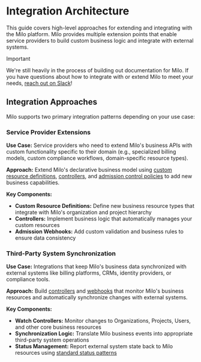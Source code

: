 # Integration Architecture

This guide covers high-level approaches for extending and integrating with the
Milo platform. Milo provides multiple extension points that enable service providers to build custom business logic and integrate with external systems.

> [!IMPORTANT]
>
> We're still heavily in the process of building out documentation for Milo. If
> you have questions about how to integrate with or extend Milo to meet your
> needs, [reach out on Slack](https://slack.datum.net)!

## Integration Approaches

Milo supports two primary integration patterns depending on your use case:

### Service Provider Extensions

**Use Case:** Service providers who need to extend Milo's business APIs with custom functionality specific to their domain (e.g., specialized billing models, custom compliance workflows, domain-specific resource types).

**Approach:** Extend Milo's declarative business model using [custom resource definitions][crds], [controllers][controllers], and [admission control policies][admission-controllers] to add new business capabilities.

**Key Components:**

- **Custom Resource Definitions:** Define new business resource types that integrate with Milo's organization and project hierarchy
- **Controllers:** Implement business logic that automatically manages your custom resources
- **Admission Webhooks:** Add custom validation and business rules to ensure data consistency

### Third-Party System Synchronization

**Use Case:** Integrations that keep Milo's business data synchronized with external systems like billing platforms, CRMs, identity providers, or compliance tools.

**Approach:** Build [controllers][controllers] and [webhooks][admission-webhooks] that monitor Milo's business resources and automatically synchronize changes with external systems.

**Key Components:**

- **Watch Controllers:** Monitor changes to Organizations, Projects, Users, and other core business resources
- **Synchronization Logic:** Translate Milo business events into appropriate third-party system operations
- **Status Management:** Report external system state back to Milo resources using [standard status patterns][object-status]

[crds]:
    https://kubernetes.io/docs/concepts/extend-kubernetes/api-extension/custom-resources/
    "Custom Resources - Kubernetes"
[controllers]: https://kubernetes.io/docs/concepts/architecture/controller/
    "Controllers - Kubernetes"
[admission-controllers]:
    https://kubernetes.io/docs/reference/access-authn-authz/admission-controllers/
    "Admission Controllers - Kubernetes"
[admission-webhooks]:
    https://kubernetes.io/docs/reference/access-authn-authz/extensible-admission-controllers/
    "Dynamic Admission Control - Kubernetes"
[object-status]:
    https://kubernetes.io/docs/concepts/overview/working-with-objects/kubernetes-objects/#object-spec-and-status
    "Object Spec and Status - Kubernetes"
